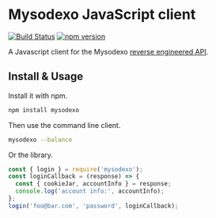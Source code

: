 # Mysodexo JavaScript client

[![Build Status](https://travis-ci.com/AndreMiras/mysodexojs.svg?branch=develop)](https://travis-ci.com/AndreMiras/mysodexojs)
[![npm version](https://badge.fury.io/js/mysodexo.svg)](https://badge.fury.io/js/mysodexo)

A Javascript client for the Mysodexo [reverse engineered API](https://medium.com/@andre.miras/reverse-engineering-sodexos-api-d13710b7bf0d).


## Install & Usage
Install it with npm.
```sh
npm install mysodexo
```
Then use the command line client.
```sh
mysodexo --balance
```
Or the library.
```js
const { login } = require('mysodexo');
const loginCallback = (response) => {
  const { cookieJar, accountInfo } = response;
  console.log('account info:', accountInfo);
};
login('foo@bar.com', 'password', loginCallback);
```
